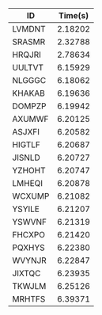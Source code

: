 |ID|Time(s)|
|-|-|
|LVMDNT|2.18202|
|SRASMR|2.32788|
|HRQJRI|2.78634|
|UULTVT|6.15929|
|NLGGGC|6.18062|
|KHAKAB|6.19636|
|DOMPZP|6.19942|
|AXUMWF|6.20125|
|ASJXFI|6.20582|
|HIGTLF|6.20687|
|JISNLD|6.20727|
|YZHOHT|6.20747|
|LMHEQI|6.20878|
|WCXUMP|6.21082|
|YSYILE|6.21207|
|YSWVNF|6.21319|
|FHCXPO|6.21420|
|PQXHYS|6.22380|
|WVYNJR|6.22847|
|JIXTQC|6.23935|
|TKWJLM|6.25126|
|MRHTFS|6.39371|
